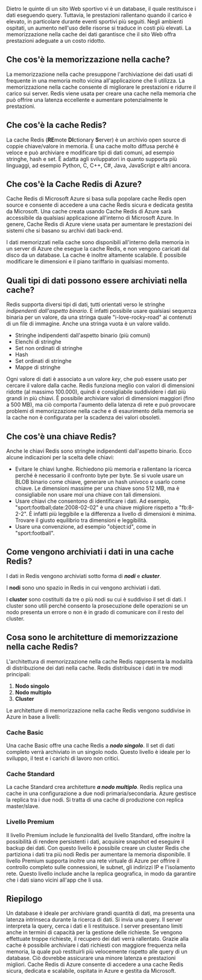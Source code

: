 Dietro le quinte di un sito Web sportivo vi è un database, il quale restituisce i dati eseguendo query. Tuttavia, le prestazioni rallentano quando il carico è elevato, in particolare durante eventi sportivi più seguiti. Negli ambienti ospitati, un aumento nell'uso delle risorse si traduce in costi più elevati. La memorizzazione nella cache dei dati garantisce che il sito Web offra prestazioni adeguate a un costo ridotto.

## <a name="what-is-caching"></a>Che cos'è la memorizzazione nella cache?

La memorizzazione nella cache presuppone l'archiviazione dei dati usati di frequente in una memoria molto vicina all'applicazione che li utilizza. La memorizzazione nella cache consente di migliorare le prestazioni e ridurre il carico sui server. Redis viene usata per creare una cache nella memoria che può offrire una latenza eccellente e aumentare potenzialmente le prestazioni.

## <a name="what-is-a-redis-cache"></a>Che cos'è la cache Redis?

La cache Redis (**RE**mote **DI**ctionary **S**erver) è un archivio open source di coppie chiave/valore in memoria. È una cache molto diffusa perché è veloce e può archiviare e modificare tipi di dati comuni, ad esempio stringhe, hash e set. È adatta agli sviluppatori in quanto supporta più linguaggi, ad esempio Python, C, C++, C#, Java, JavaScript e altri ancora.

## <a name="what-is-azure-redis-cache"></a>Che cos'è la Cache Redis di Azure?

Cache Redis di Microsoft Azure si basa sulla popolare cache Redis open source e consente di accedere a una cache Redis sicura e dedicata gestita da Microsoft. Una cache creata usando Cache Redis di Azure sarà accessibile da qualsiasi applicazione all'interno di Microsoft Azure. In genere, Cache Redis di Azure viene usata per aumentare le prestazioni dei sistemi che si basano su archivi dati back-end.

I dati memorizzati nella cache sono disponibili all'interno della memoria in un server di Azure che esegue la cache Redis, e non vengono caricati dal disco da un database. La cache è inoltre altamente scalabile. È possibile modificare le dimensioni e il piano tariffario in qualsiasi momento.

## <a name="what-type-of-data-can-be-stored-in-the-cache"></a>Quali tipi di dati possono essere archiviati nella cache?

Redis supporta diversi tipi di dati, tutti orientati verso le stringhe _indipendenti dall'aspetto binario_. È infatti possibile usare qualsiasi sequenza binaria per un valore, da una stringa quale "i-love-rocky-road" ai contenuti di un file di immagine. Anche una stringa vuota è un valore valido.

- Stringhe indipendenti dall'aspetto binario (più comuni)
- Elenchi di stringhe
- Set non ordinati di stringhe
- Hash
- Set ordinati di stringhe
- Mappe di stringhe

Ogni valore di dati è associato a un valore _key_, che può essere usato per cercare il valore dalla cache. Redis funziona meglio con valori di dimensioni ridotte (al massimo 100.000), quindi è consigliabile suddividere i dati più grandi in più chiavi. È possibile archiviare valori di dimensioni maggiori (fino a 500 MB), ma ciò comporta l'aumento della latenza di rete e può provocare problemi di memorizzazione nella cache e di esaurimento della memoria se la cache non è configurata per la scadenza dei valori obsoleti.

## <a name="what-is-a-redis-key"></a>Che cos'è una chiave Redis?
Anche le chiavi Redis sono stringhe indipendenti dall'aspetto binario. Ecco alcune indicazioni per la scelta delle chiavi:

- Evitare le chiavi lunghe. Richiedono più memoria e rallentano la ricerca perché è necessario il confronto byte per byte. Se si vuole usare un BLOB binario come chiave, generare un hash univoco e usarlo come chiave. Le dimensioni massime per una chiave sono 512 MB, ma è consigliabile non usare _mai_ una chiave con tali dimensioni.
- Usare chiavi che consentono di identificare i dati. Ad esempio, "sport:football;date:2008-02-02" è una chiave migliore rispetto a "fb:8-2-2". È infatti più leggibile e la differenza a livello di dimensioni è minima. Trovare il giusto equilibrio tra dimensioni e leggibilità.
- Usare una convenzione, ad esempio "object:id", come in "sport:football". 

## <a name="how-is-data-stored-in-a-redis-cache"></a>Come vengono archiviati i dati in una cache Redis?

I dati in Redis vengono archiviati sotto forma di _**nodi**_ e _**cluster**_.

I **nodi** sono uno spazio in Redis in cui vengono archiviati i dati.

I **cluster** sono costituiti da tre o più nodi su cui è suddiviso il set di dati. I cluster sono utili perché consento la prosecuzione delle operazioni se un nodo presenta un errore o non è in grado di comunicare con il resto del cluster.

## <a name="what-are-redis-caching-architectures"></a>Cosa sono le architetture di memorizzazione nella cache Redis?

L'architettura di memorizzazione nella cache Redis rappresenta la modalità di distribuzione dei dati nella cache. Redis distribuisce i dati in tre modi principali:

1. **Nodo singolo**
1. **Nodo multiplo**
1. **Cluster**

Le architetture di memorizzazione nella cache Redis vengono suddivise in Azure in base a livelli:

### <a name="basic-cache"></a>Cache Basic

Una cache Basic offre una cache Redis a _**nodo singolo**_. Il set di dati completo verrà archiviato in un singolo nodo. Questo livello è ideale per lo sviluppo, il test e i carichi di lavoro non critici.

### <a name="standard-cache"></a>Cache Standard

La cache Standard crea architetture _**a nodo multiplo**_. Redis replica una cache in una configurazione a due nodi primaria/secondaria. Azure gestisce la replica tra i due nodi. Si tratta di una cache di produzione con replica master/slave.

### <a name="premium-tier"></a>Livello Premium

Il livello Premium include le funzionalità del livello Standard, offre inoltre la possibilità di rendere persistenti i dati, acquisire snapshot ed eseguire il backup dei dati. Con questo livello è possibile creare un cluster Redis che partiziona i dati tra più nodi Redis per aumentare la memoria disponibile. Il livello Premium supporta inoltre una rete virtuale di Azure per offrire il controllo completo sulle connessioni, le subnet, gli indirizzi IP e l'isolamento rete. Questo livello include anche la replica geografica, in modo da garantire che i dati siano vicini all'app che li usa.

## <a name="summary"></a>Riepilogo

Un database è ideale per archiviare grandi quantità di dati, ma presenta una latenza intrinseca durante la ricerca di dati. Si invia una query. Il server interpreta la query, cerca i dati e li restituisce. I server presentano limiti anche in termini di capacità per la gestione delle richieste. Se vengono effettuate troppe richieste, il recupero dei dati verrà rallentato. Grazie alla cache è possibile archiviare i dati richiesti con maggiore frequenza nella memoria, la quale può restituirli più velocemente rispetto alle query di un database. Ciò dovrebbe assicurare una minore latenza e prestazioni migliori. Cache Redis di Azure consente di accedere a una cache Redis sicura, dedicata e scalabile, ospitata in Azure e gestita da Microsoft.

